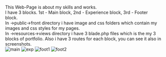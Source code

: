 This Web-Page is about my skills and works.\
I have 3 blocks. 1st - Main block, 2nd - Experience block, 3rd - Footer block.\
In ->public->front directory i have image and css folders which contain my images and css styles for my pages.\
In ->resources->views directory i have 3 blade.php files which is the my 3 blocks of portfolio. Also i have 3 routes for each block, you can see it also in screenshots.\
![main](https://user-images.githubusercontent.com/68343687/108230738-46e84a80-716b-11eb-90f3-3caeeb5be4cd.png)
![exp](https://user-images.githubusercontent.com/68343687/108231218-bc541b00-716b-11eb-9b38-88c0f1bbe7ce.png)
![foot1](https://user-images.githubusercontent.com/68343687/108231264-c83fdd00-716b-11eb-997b-af61eb4c9db2.png)
![foot2](https://user-images.githubusercontent.com/68343687/108231309-d3930880-716b-11eb-8053-489f5eff245a.png)
